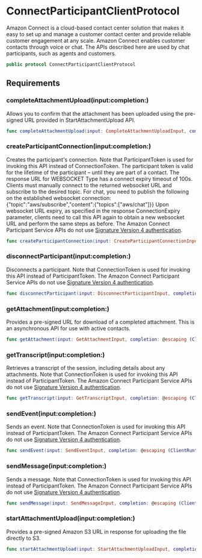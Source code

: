 # ConnectParticipantClientProtocol

Amazon Connect is a cloud-based contact center solution that makes it easy to set up and manage a customer contact center and provide reliable customer engagement at any scale. Amazon Connect enables customer contacts through voice or chat. The APIs described here are used by chat participants, such as agents and customers.

``` swift
public protocol ConnectParticipantClientProtocol 
```

## Requirements

### completeAttachmentUpload(input:completion:)

Allows you to confirm that the attachment has been uploaded using the pre-signed URL provided in StartAttachmentUpload API.

``` swift
func completeAttachmentUpload(input: CompleteAttachmentUploadInput, completion: @escaping (ClientRuntime.SdkResult<CompleteAttachmentUploadOutputResponse, CompleteAttachmentUploadOutputError>) -> Void)
```

### createParticipantConnection(input:completion:)

Creates the participant's connection. Note that ParticipantToken is used for invoking this API instead of ConnectionToken. The participant token is valid for the lifetime of the participant – until they are part of a contact. The response URL for WEBSOCKET Type has a connect expiry timeout of 100s. Clients must manually connect to the returned websocket URL and subscribe to the desired topic. For chat, you need to publish the following on the established websocket connection: {"topic":"aws/subscribe","content":{"topics":\["aws/chat"\]}} Upon websocket URL expiry, as specified in the response ConnectionExpiry parameter, clients need to call this API again to obtain a new websocket URL and perform the same steps as before. The Amazon Connect Participant Service APIs do not use [Signature Version 4 authentication](https://docs.aws.amazon.com/general/latest/gr/signature-version-4.html).

``` swift
func createParticipantConnection(input: CreateParticipantConnectionInput, completion: @escaping (ClientRuntime.SdkResult<CreateParticipantConnectionOutputResponse, CreateParticipantConnectionOutputError>) -> Void)
```

### disconnectParticipant(input:completion:)

Disconnects a participant. Note that ConnectionToken is used for invoking this API instead of ParticipantToken. The Amazon Connect Participant Service APIs do not use [Signature Version 4 authentication](https://docs.aws.amazon.com/general/latest/gr/signature-version-4.html).

``` swift
func disconnectParticipant(input: DisconnectParticipantInput, completion: @escaping (ClientRuntime.SdkResult<DisconnectParticipantOutputResponse, DisconnectParticipantOutputError>) -> Void)
```

### getAttachment(input:completion:)

Provides a pre-signed URL for download of a completed attachment. This is an asynchronous API for use with active contacts.

``` swift
func getAttachment(input: GetAttachmentInput, completion: @escaping (ClientRuntime.SdkResult<GetAttachmentOutputResponse, GetAttachmentOutputError>) -> Void)
```

### getTranscript(input:completion:)

Retrieves a transcript of the session, including details about any attachments. Note that ConnectionToken is used for invoking this API instead of ParticipantToken. The Amazon Connect Participant Service APIs do not use [Signature Version 4 authentication](https://docs.aws.amazon.com/general/latest/gr/signature-version-4.html).

``` swift
func getTranscript(input: GetTranscriptInput, completion: @escaping (ClientRuntime.SdkResult<GetTranscriptOutputResponse, GetTranscriptOutputError>) -> Void)
```

### sendEvent(input:completion:)

Sends an event. Note that ConnectionToken is used for invoking this API instead of ParticipantToken. The Amazon Connect Participant Service APIs do not use [Signature Version 4 authentication](https://docs.aws.amazon.com/general/latest/gr/signature-version-4.html).

``` swift
func sendEvent(input: SendEventInput, completion: @escaping (ClientRuntime.SdkResult<SendEventOutputResponse, SendEventOutputError>) -> Void)
```

### sendMessage(input:completion:)

Sends a message. Note that ConnectionToken is used for invoking this API instead of ParticipantToken. The Amazon Connect Participant Service APIs do not use [Signature Version 4 authentication](https://docs.aws.amazon.com/general/latest/gr/signature-version-4.html).

``` swift
func sendMessage(input: SendMessageInput, completion: @escaping (ClientRuntime.SdkResult<SendMessageOutputResponse, SendMessageOutputError>) -> Void)
```

### startAttachmentUpload(input:completion:)

Provides a pre-signed Amazon S3 URL in response for uploading the file directly to S3.

``` swift
func startAttachmentUpload(input: StartAttachmentUploadInput, completion: @escaping (ClientRuntime.SdkResult<StartAttachmentUploadOutputResponse, StartAttachmentUploadOutputError>) -> Void)
```
